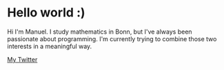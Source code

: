 # Hello world :)

Hi I'm Manuel. I study mathematics in Bonn, but I've always been passionate about programming. 
I'm currently trying to combine those two interests in a meaningful way.

[My Twitter](https://twitter.com/__MSSH__ "Twitter")
